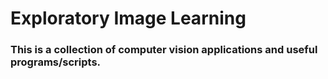 # Exploratory Image Learning

### This is a collection of computer vision applications and useful programs/scripts.
